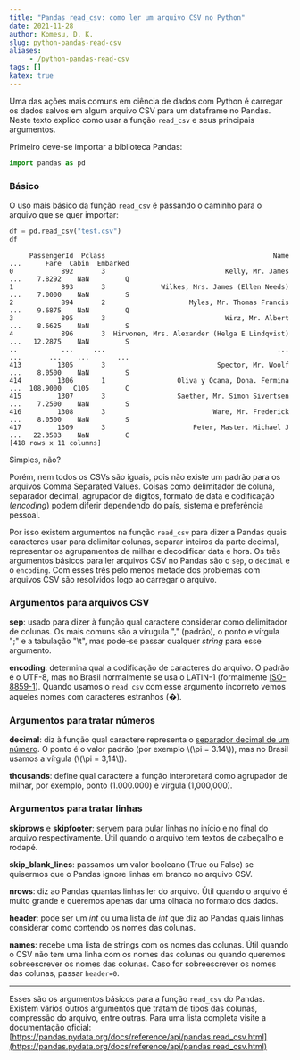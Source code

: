 ```yaml
---
title: "Pandas read_csv: como ler um arquivo CSV no Python"
date: 2021-11-28
author: Komesu, D. K.
slug: python-pandas-read-csv
aliases:
     - /python-pandas-read-csv
tags: []
katex: true
---
```


Uma das ações mais comuns em ciência de dados com Python é carregar os dados salvos em algum arquivo CSV para um dataframe no Pandas. Neste texto explico como usar a função `read_csv` e seus principais argumentos.

<!--more-->

Primeiro deve-se importar a biblioteca Pandas:

```python
import pandas as pd
```

### Básico

O uso mais básico da função `read_csv` é passando o caminho para o arquivo que se quer importar:

```python
df = pd.read_csv("test.csv")
df
```

```
     PassengerId  Pclass                                          Name  ...      Fare  Cabin  Embarked
0            892       3                              Kelly, Mr. James  ...    7.8292    NaN         Q
1            893       3              Wilkes, Mrs. James (Ellen Needs)  ...    7.0000    NaN         S
2            894       2                     Myles, Mr. Thomas Francis  ...    9.6875    NaN         Q
3            895       3                              Wirz, Mr. Albert  ...    8.6625    NaN         S
4            896       3  Hirvonen, Mrs. Alexander (Helga E Lindqvist)  ...   12.2875    NaN         S
..           ...     ...                                           ...  ...       ...    ...       ...
413         1305       3                            Spector, Mr. Woolf  ...    8.0500    NaN         S
414         1306       1                  Oliva y Ocana, Dona. Fermina  ...  108.9000   C105         C
415         1307       3                  Saether, Mr. Simon Sivertsen  ...    7.2500    NaN         S
416         1308       3                           Ware, Mr. Frederick  ...    8.0500    NaN         S
417         1309       3                      Peter, Master. Michael J  ...   22.3583    NaN         C
[418 rows x 11 columns]
```

Simples, não?

Porém, nem todos os CSVs são iguais, pois não existe um padrão para os arquivos Comma Separated Values. Coisas como delimitador de coluna, separador decimal, agrupador de dígitos, formato de data e codificação (*encoding*) podem diferir dependendo do país, sistema e preferência pessoal.

Por isso existem argumentos na função `read_csv` para dizer a Pandas quais caracteres usar para delimitar colunas, separar inteiros da parte decimal, representar os agrupamentos de milhar e decodificar data e hora. Os três argumentos básicos para ler arquivos CSV no Pandas são o `sep`, o `decimal` e o `encoding`. Com esses três pelo menos metade dos problemas com arquivos CSV são resolvidos logo ao carregar o arquivo.

### Argumentos para arquivos CSV

**sep**: usado para dizer à função qual caractere considerar como delimitador de colunas. Os mais comuns são a vírugula "," (padrão), o ponto e vírgula ";" e a tabulação "\t", mas pode-se passar qualquer *string* para esse argumento.

**encoding**: determina qual a codificação de caracteres do arquivo. O padrão é o UTF-8, mas no Brasil normalmente se usa o LATIN-1 (formalmente [ISO-8859-1](https://pt.wikipedia.org/wiki/ISO/IEC_8859-1)). Quando usamos o `read_csv` com esse argumento incorreto vemos aqueles nomes com caracteres estranhos (�).

### Argumentos para tratar números

**decimal**: diz à função qual caractere representa o [separador decimal de um número](https://pt.wikipedia.org/wiki/Separador_decimal). O ponto é o valor padrão (por exemplo  \\(\pi = 3.14\\)), mas no Brasil usamos a vírgula (\\(\pi = 3,14\\)).

**thousands**: define qual caractere a função interpretará como agrupador de milhar, por exemplo, ponto (1.000.000) e vírgula (1,000,000).

### Argumentos para tratar linhas

**skiprows** e **skipfooter**: servem para pular linhas no início e no final do arquivo respectivamente. Útil quando o arquivo tem textos de cabeçalho e rodapé.

**skip_blank_lines**: passamos um valor booleano (True ou False) se quisermos que o Pandas ignore linhas em branco no arquivo CSV.

**nrows**: diz ao Pandas quantas linhas ler do arquivo. Útil quando o arquivo é muito grande e queremos apenas dar uma olhada no formato dos dados.

**header**: pode ser um *int* ou uma lista de *int* que diz ao Pandas quais linhas considerar como contendo os nomes das colunas.

**names**: recebe uma lista de strings com os nomes das colunas. Útil quando o CSV não tem uma linha com os nomes das colunas ou quando queremos sobreescrever os nomes das colunas. Caso for sobreescrever os nomes das colunas, passar `header=0`.

---

Esses são os argumentos básicos para a função `read_csv` do Pandas. Existem vários outros argumentos que tratam de tipos das colunas, compressão do arquivo, entre outras. Para uma lista completa visite a documentação oficial: [https://pandas.pydata.org/docs/reference/api/pandas.read_csv.html](https://pandas.pydata.org/docs/reference/api/pandas.read_csv.html)
